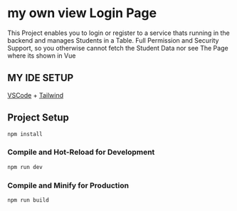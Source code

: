 # my own view Login Page

This Project enables you to login or register to a service thats running in the backend and manages Students in a Table.
Full Permission and Security Support, so you otherwise cannot fetch the Student Data nor see The Page where its shown in Vue

## MY IDE SETUP

[VSCode](https://code.visualstudio.com/) + [Tailwind](https://tailwindcss.com/docs/installation)


## Project Setup

```sh
npm install
```

### Compile and Hot-Reload for Development

```sh
npm run dev
```

### Compile and Minify for Production

```sh
npm run build
```
